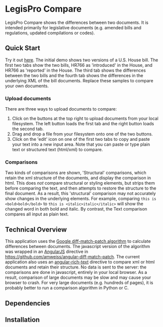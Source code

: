 LegisPro Compare
========================
LegisPro Compare shows the differences between two documents. It is intended primarily for legislative documents (e.g. amended bills and regulations, updated compilations or codes). 

## Quick Start
Try it out [here](https://xcential-corporation.github.io/compare/index.html). The initial demo shows two versions of a U.S. House bill. The first two tabs show the two bills, HR766 as 'introduced' in the House, and HR766 as 'reported' in the House. The third tab shows the differences between the two bills and the fourth tab shows the differences in the underlying XML of the bill documents. Replace these samples to compare your own documents.

### Upload documents
There are three ways to upload documents to compare:

1.  Click on the buttons at the top right to upload documents from your local filesystem. The left button loads the first tab and the right button loads the second tab.
2.  Drag and drop a file from your filesystem onto one of the two buttons.
3.  Click on the 'edit' icon on one of the first two tabs to copy and paste your text into a new input area. Note that you can paste or type plain text or structured text (html/xml) to compare.

### Comparisons
Two kinds of comparisons are shown, 'Structural' comparisons, which retain the xml structure of the documents, and display the comparison in html. This does _not_ compare structural or styling elements, but strips them before comparing the text, and then attempts to restore the structure to the final document. As a result, this 'structural' comparison may not accurately show changes in the underlying elements. For example, comparing ```this is <bold>bold</bold>``` to ```this is <italic>italic</italic>``` will show the changed word in both bold and italic. By contrast, the Text comparison compares all input as plain text.

## Technical Overview
This application uses the [Google diff-match-patch algorithm](https://code.google.com/p/google-diff-match-patch/) to calculate differences between documents. The javascript version of the algorithm was wrapped in an [AngularJS](https://angular.io/) directive in https://github.com/amweiss/angular-diff-match-patch. The current application also uses an [angular-rich-text](https://github.com/bill-long/angular-rich-text-diff.git) directive to compare xml or html documents and retain their structure.
No data is sent to the server: the comparisons are done in javascript, entirely in your local browser. As a result, comparison of large documents may be slow and may cause your browser to crash. For very large documents (e.g. hundreds of pages), it is probably better to run a comparison algorithm in Python or C.

## Dependencies

## Installation
